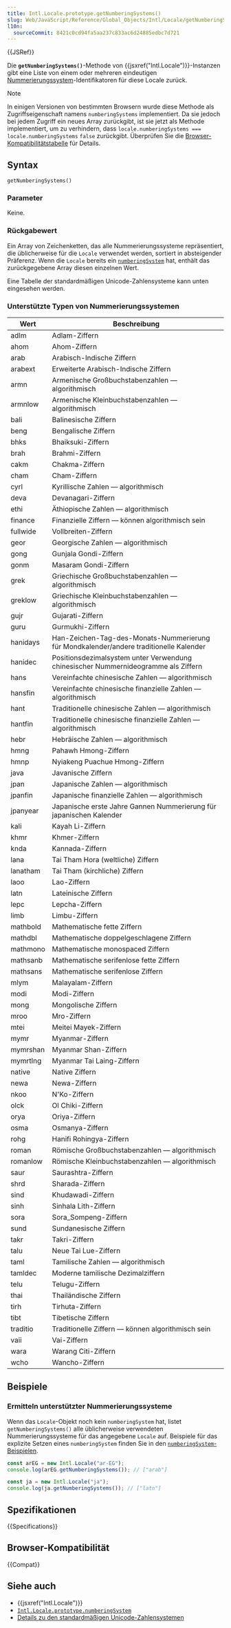 ```yaml
---
title: Intl.Locale.prototype.getNumberingSystems()
slug: Web/JavaScript/Reference/Global_Objects/Intl/Locale/getNumberingSystems
l10n:
  sourceCommit: 8421c0cd94fa5aa237c833ac6d24885edbc7d721
---
```


{{JSRef}}

Die **`getNumberingSystems()`**-Methode von {{jsxref("Intl.Locale")}}-Instanzen gibt eine Liste von einem oder mehreren eindeutigen [Nummerierungssystem](https://en.wikipedia.org/wiki/Numeral_system)-Identifikatoren für diese Locale zurück.

> [!NOTE]
> In einigen Versionen von bestimmten Browsern wurde diese Methode als Zugriffseigenschaft namens `numberingSystems` implementiert. Da sie jedoch bei jedem Zugriff ein neues Array zurückgibt, ist sie jetzt als Methode implementiert, um zu verhindern, dass `locale.numberingSystems === locale.numberingSystems` `false` zurückgibt. Überprüfen Sie die [Browser-Kompatibilitätstabelle](#browser-kompatibilität) für Details.

## Syntax

```js-nolint
getNumberingSystems()
```

### Parameter

Keine.

### Rückgabewert

Ein Array von Zeichenketten, das alle Nummerierungssysteme repräsentiert, die üblicherweise für die `Locale` verwendet werden, sortiert in absteigender Präferenz. Wenn die `Locale` bereits ein [`numberingSystem`](/de/docs/Web/JavaScript/Reference/Global_Objects/Intl/Locale/numberingSystem) hat, enthält das zurückgegebene Array diesen einzelnen Wert.

Eine Tabelle der standardmäßigen Unicode-Zahlensysteme kann unten eingesehen werden.

### Unterstützte Typen von Nummerierungssystemen

| Wert     | Beschreibung                                                                           |
| -------- | -------------------------------------------------------------------------------------- |
| adlm     | Adlam-Ziffern                                                                          |
| ahom     | Ahom-Ziffern                                                                           |
| arab     | Arabisch-Indische Ziffern                                                              |
| arabext  | Erweiterte Arabisch-Indische Ziffern                                                   |
| armn     | Armenische Großbuchstabenzahlen — algorithmisch                                        |
| armnlow  | Armenische Kleinbuchstabenzahlen — algorithmisch                                       |
| bali     | Balinesische Ziffern                                                                   |
| beng     | Bengalische Ziffern                                                                    |
| bhks     | Bhaiksuki-Ziffern                                                                      |
| brah     | Brahmi-Ziffern                                                                         |
| cakm     | Chakma-Ziffern                                                                         |
| cham     | Cham-Ziffern                                                                           |
| cyrl     | Kyrillische Zahlen — algorithmisch                                                     |
| deva     | Devanagari-Ziffern                                                                     |
| ethi     | Äthiopische Zahlen — algorithmisch                                                     |
| finance  | Finanzielle Ziffern — können algorithmisch sein                                        |
| fullwide | Vollbreiten-Ziffern                                                                    |
| geor     | Georgische Zahlen — algorithmisch                                                      |
| gong     | Gunjala Gondi-Ziffern                                                                  |
| gonm     | Masaram Gondi-Ziffern                                                                  |
| grek     | Griechische Großbuchstabenzahlen — algorithmisch                                       |
| greklow  | Griechische Kleinbuchstabenzahlen — algorithmisch                                      |
| gujr     | Gujarati-Ziffern                                                                       |
| guru     | Gurmukhi-Ziffern                                                                       |
| hanidays | Han-Zeichen-Tag-des-Monats-Nummerierung für Mondkalender/andere traditionelle Kalender |
| hanidec  | Positionsdezimalsystem unter Verwendung chinesischer Nummernideogramme als Ziffern     |
| hans     | Vereinfachte chinesische Zahlen — algorithmisch                                        |
| hansfin  | Vereinfachte chinesische finanzielle Zahlen — algorithmisch                            |
| hant     | Traditionelle chinesische Zahlen — algorithmisch                                       |
| hantfin  | Traditionelle chinesische finanzielle Zahlen — algorithmisch                           |
| hebr     | Hebräische Zahlen — algorithmisch                                                      |
| hmng     | Pahawh Hmong-Ziffern                                                                   |
| hmnp     | Nyiakeng Puachue Hmong-Ziffern                                                         |
| java     | Javanische Ziffern                                                                     |
| jpan     | Japanische Zahlen — algorithmisch                                                      |
| jpanfin  | Japanische finanzielle Zahlen — algorithmisch                                          |
| jpanyear | Japanische erste Jahre Gannen Nummerierung für japanischen Kalender                    |
| kali     | Kayah Li-Ziffern                                                                       |
| khmr     | Khmer-Ziffern                                                                          |
| knda     | Kannada-Ziffern                                                                        |
| lana     | Tai Tham Hora (weltliche) Ziffern                                                      |
| lanatham | Tai Tham (kirchliche) Ziffern                                                          |
| laoo     | Lao-Ziffern                                                                            |
| latn     | Lateinische Ziffern                                                                    |
| lepc     | Lepcha-Ziffern                                                                         |
| limb     | Limbu-Ziffern                                                                          |
| mathbold | Mathematische fette Ziffern                                                            |
| mathdbl  | Mathematische doppelgeschlagene Ziffern                                                |
| mathmono | Mathematische monospaced Ziffern                                                       |
| mathsanb | Mathematische serifenlose fette Ziffern                                                |
| mathsans | Mathematische serifenlose Ziffern                                                      |
| mlym     | Malayalam-Ziffern                                                                      |
| modi     | Modi-Ziffern                                                                           |
| mong     | Mongolische Ziffern                                                                    |
| mroo     | Mro-Ziffern                                                                            |
| mtei     | Meitei Mayek-Ziffern                                                                   |
| mymr     | Myanmar-Ziffern                                                                        |
| mymrshan | Myanmar Shan-Ziffern                                                                   |
| mymrtlng | Myanmar Tai Laing-Ziffern                                                              |
| native   | Native Ziffern                                                                         |
| newa     | Newa-Ziffern                                                                           |
| nkoo     | N'Ko-Ziffern                                                                           |
| olck     | Ol Chiki-Ziffern                                                                       |
| orya     | Oriya-Ziffern                                                                          |
| osma     | Osmanya-Ziffern                                                                        |
| rohg     | Hanifi Rohingya-Ziffern                                                                |
| roman    | Römische Großbuchstabenzahlen — algorithmisch                                          |
| romanlow | Römische Kleinbuchstabenzahlen — algorithmisch                                         |
| saur     | Saurashtra-Ziffern                                                                     |
| shrd     | Sharada-Ziffern                                                                        |
| sind     | Khudawadi-Ziffern                                                                      |
| sinh     | Sinhala Lith-Ziffern                                                                   |
| sora     | Sora_Sompeng-Ziffern                                                                   |
| sund     | Sundanesische Ziffern                                                                  |
| takr     | Takri-Ziffern                                                                          |
| talu     | Neue Tai Lue-Ziffern                                                                   |
| taml     | Tamilische Zahlen — algorithmisch                                                      |
| tamldec  | Moderne tamilische Dezimalziffern                                                      |
| telu     | Telugu-Ziffern                                                                         |
| thai     | Thailändische Ziffern                                                                  |
| tirh     | Tirhuta-Ziffern                                                                        |
| tibt     | Tibetische Ziffern                                                                     |
| traditio | Traditionelle Ziffern — können algorithmisch sein                                      |
| vaii     | Vai-Ziffern                                                                            |
| wara     | Warang Citi-Ziffern                                                                    |
| wcho     | Wancho-Ziffern                                                                         |

## Beispiele

### Ermitteln unterstützter Nummerierungssysteme

Wenn das `Locale`-Objekt noch kein `numberingSystem` hat, listet `getNumberingSystems()` alle üblicherweise verwendeten Nummerierungssysteme für das angegebene `Locale` auf. Beispiele für das explizite Setzen eines `numberingSystem` finden Sie in den [`numberingSystem`-Beispielen](/de/docs/Web/JavaScript/Reference/Global_Objects/Intl/Locale/numberingSystem#examples).

```js
const arEG = new Intl.Locale("ar-EG");
console.log(arEG.getNumberingSystems()); // ["arab"]
```

```js
const ja = new Intl.Locale("ja");
console.log(ja.getNumberingSystems()); // ["latn"]
```

## Spezifikationen

{{Specifications}}

## Browser-Kompatibilität

{{Compat}}

## Siehe auch

- {{jsxref("Intl.Locale")}}
- [`Intl.Locale.prototype.numberingSystem`](/de/docs/Web/JavaScript/Reference/Global_Objects/Intl/Locale/numberingSystem)
- [Details zu den standardmäßigen Unicode-Zahlensystemen](https://github.com/unicode-org/cldr/blob/main/common/supplemental/numberingSystems.xml)
